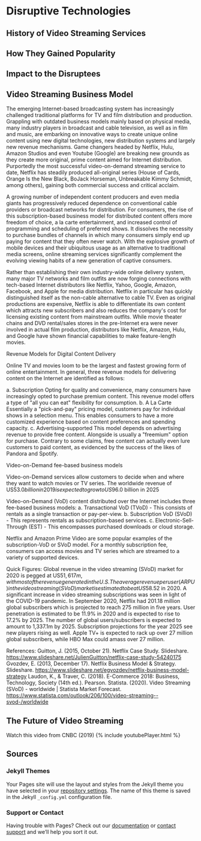 # Disruptive Technologies 

## History of Video Streaming Services
## How They Gained Popularity
## Impact to the Disruptees
## Video Streaming Business Model

The emerging Internet-based broadcasting system has increasingly challenged traditional platforms for TV and film distribution and production. Grappling with outdated business models mainly based on physical media, many industry players in broadcast and cable television, as well as in film and music, are embarking on innovative ways to create unique online content using new digital technologies, new distribution systems and largely new revenue mechanisms. 
Game changers headed by Netflix, Hulu, Amazon Studios and even Youtube (Google) are breaking new grounds as they create more original, prime content aimed for Internet distribution. Purportedly the most successful video-on-demand streaming service to date, Netflix has steadily produced all-original series (House of Cards, Orange Is the New Black, BoJack Horseman, Unbreakable Kimmy Schmidt, among others), gaining both commercial success and critical acclaim. 

A growing number of independent content producers and even media giants has progressively reduced dependence on conventional cable providers or broadcast networks for distribution. For consumers, the rise of this subscription-based business model for distributed content offers more freedom of choice, a la carte entertainment, and increased control of programming and scheduling of preferred shows. It dissolves the necessity to purchase bundles of channels in which many consumers simply end up paying for content that they often never watch. With the explosive growth of mobile devices and their ubiquitous usage as an alternative to traditional media screens, online streaming services significantly complement the evolving viewing habits of a new generation of captive consumers. 

Rather than establishing their own industry-wide online delivery system, many major TV networks and film outfits are now forging connections with tech-based Internet distributors like Netflix, Yahoo, Google, Amazon, Facebook, and Apple for media distribution. Netflix in particular has quickly distinguished itself as the non-cable alternative to cable TV. Even as original productions are expensive, Netflix is able to differentiate its own content which attracts new subscribers and also reduces the company's cost for licensing existing content from mainstream outfits. While movie theater chains and DVD rental/sales stores in the pre-Internet era were never involved in actual film production, distributors like Netflix, Amazon, Hulu, and Google have shown financial capabilities to make feature-length movies. 

Revenue Models for Digital Content Delivery

Online TV and movies loom to be the largest and fastest growing form of online entertainment. In general, three revenue models for delivering content on the Internet are identified as follows: 

a. Subscription
Opting for quality and convenience, many consumers have increasingly opted to purchase premium content. This revenue model offers a type of "all you can eat" flexibility for consumption.
b. A La Carte
Essentially a "pick-and-pay" pricing model, customers pay for individual shows in a selection menu. This enables consumers to have a more customized experience based on content preferences and spending capacity.
c. Advertising-supported
This model depends on advertising revenue to provide free content. Alongside is  usually a "freemium" option for purchase. Contrary to some claims, free content can actually even lure customers to paid content, as evidenced by the success of the likes of Pandora and Spotify.

Video-on-Demand fee-based business models

Video-on-Demand services allow customers to decide when and where they want to watch movies or TV series. The worldwide revenue of US$53.0 billion in 2019 is expected to grow to US$96.0 billion in 2025

Video-on-Demand (VoD) content distributed over the Internet includes three fee-based business models: 
a. Transactional VoD (TVoD) - This consists of rentals as a single transaction or pay-per-view. 
b. Subscription VoD (SVoD) - This represents rentals as subscription-based services.
c. Electronic-Sell-Through (EST) - This encompasses purchased downloads or cloud storage. 

Netflix and Amazon Prime Video are some popular examples of the subscription-VoD or SVoD model. For a monthly subscription fee, consumers can access movies and TV series which are streamed to a variety of supported devices. 

Quick Figures:
Global revenue in the video streaming (SVoD) market for 2020 is pegged at US$51,617m, with most of the revenue generated in the U.S.
The average revenue per user (ARPU) in the video streaming (SVoD) market is estimated to be at US$58.52 in 2020.
A significant increase in video streaming subscriptions was seen in light of the COVID-19 pandemic. In September 2020, Netflix had 201.18 million global subscribers which is projected to reach 275 million in five years. 
User penetration is estimated to be 11.9% in 2020 and is expected to rise to 17.2% by 2025.
The number of global users/subscribers is expected to amount to 1,337.1m by 2025.
Subscription projections for the year 2025 see new players rising as well. Apple TV+ is expected to rack up over 27 million global subscribers, while HBO Max could amass over 27 million.

References:
Guitton, J. (2015, October 21). Netflix Case Study. Slideshare. https://www.slideshare.net/JulienGuitton/netflix-case-study-54240175
Gvozdev, E. (2013, December 17). Netflix Business Model & Strategy. Slideshare. https://www.slideshare.net/egvozdev/netflix-business-model-strategy
Laudon, K., & Traver, C. (2018). E-Commerce 2018: Business, Technology, Society (14th ed.). Pearson.
Statista. (2020). Video Streaming (SVoD) - worldwide | Statista Market Forecast. https://www.statista.com/outlook/206/100/video-streaming--svod-/worldwide


## The Future of Video Streaming

Watch this video from CNBC (2019)
{% include youtubePlayer.html %}

## Sources

### Jekyll Themes

Your Pages site will use the layout and styles from the Jekyll theme you have selected in your [repository settings](https://github.com/imcrisanto/mms142/settings). The name of this theme is saved in the Jekyll `_config.yml` configuration file.

### Support or Contact

Having trouble with Pages? Check out our [documentation](https://docs.github.com/categories/github-pages-basics/) or [contact support](https://github.com/contact) and we’ll help you sort it out.
